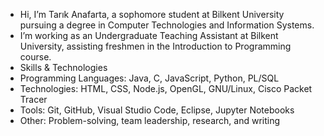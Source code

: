 - Hi, I’m Tarık Anafarta, a sophomore student at Bilkent University pursuing a degree in Computer Technologies and Information Systems.
- I’m working as an Undergraduate Teaching Assistant at Bilkent University, assisting freshmen in the Introduction to Programming course.
- Skills & Technologies
- Programming Languages: Java, C, JavaScript, Python, PL/SQL
- Technologies: HTML, CSS, Node.js, OpenGL, GNU/Linux, Cisco Packet Tracer
- Tools: Git, GitHub, Visual Studio Code, Eclipse, Jupyter Notebooks
- Other: Problem-solving, team leadership, research, and writing
<!---
TarikAnafarta/TarikAnafarta is a ✨ special ✨ repository because its `README.md` (this file) appears on your GitHub profile.
You can click the Preview link to take a look at your changes.
--->

